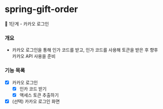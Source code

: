 # spring-gift-order
🚀 1단계 - 카카오 로그인

### 개요
- 카카오 로그인을 통해 인가 코드를 받고, 인가 코드를 사용해 토큰을 받은 후 향후 카카오 API 사용을 준비

### 기능 목록
- [X] 카카오 로그인
  - [X] 인카 코드 받기
  - [X] 액세스 토큰 추출하기
- [X] (선택) 카카오 로그인 화면
